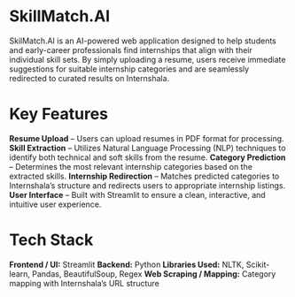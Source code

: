 # SkillMatch.AI

SkilMatch.AI is an AI-powered web application designed to help students and early-career professionals find internships that align with their individual skill sets. By simply uploading a resume, users receive immediate suggestions for suitable internship categories and are seamlessly redirected to curated results on Internshala.

# Key Features

**Resume Upload** – Users can upload resumes in PDF format for processing.
**Skill Extraction** – Utilizes Natural Language Processing (NLP) techniques to identify both technical and soft skills from the resume.
**Category Prediction** – Determines the most relevant internship categories based on the extracted skills.
**Internship Redirection** – Matches predicted categories to Internshala’s structure and redirects users to appropriate internship listings.
**User Interface** – Built with Streamlit to ensure a clean, interactive, and intuitive user experience.

# Tech Stack

**Frontend / UI:** Streamlit
**Backend:** Python
**Libraries Used:** NLTK, Scikit-learn, Pandas, BeautifulSoup, Regex
**Web Scraping / Mapping:** Category mapping with Internshala’s URL structure
